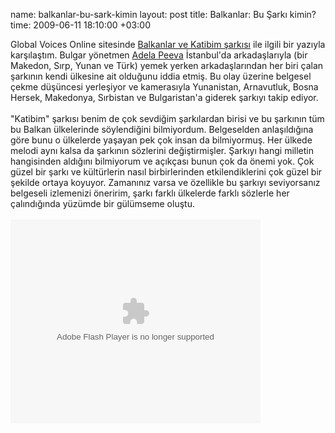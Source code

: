 name: balkanlar-bu-sark-kimin
layout: post
title: Balkanlar: Bu Şarkı kimin?
time: 2009-06-11 18:10:00 +03:00

Global Voices Online sitesinde <a href="http://globalvoicesonline.org/2009/01/20/balkans-whose-is-this-song/">Balkanlar ve Katibim şarkısı</a> ile ilgili bir yazıyla karşılaştım. Bulgar yönetmen <a href="http://www.imdb.com/name/nm0961532/">Adela Peeva</a> İstanbul'da arkadaşlarıyla (bir Makedon, Sırp, Yunan ve Türk) yemek yerken arkadaşlarından her biri çalan şarkının kendi ülkesine  ait olduğunu iddia etmiş. Bu olay üzerine belgesel çekme düşüncesi yerleşiyor ve kamerasıyla Yunanistan, Arnavutluk, Bosna Hersek, Makedonya, Sırbistan ve Bulgaristan'a giderek şarkıyı takip ediyor. <br /><br />"Katibim" şarkısı benim de çok sevdiğim şarkılardan birisi ve bu şarkının tüm bu Balkan ülkelerinde söylendiğini bilmiyordum. Belgeselden anlaşıldığına göre bunu o ülkelerde yaşayan pek çok insan da bilmiyormuş. Her ülkede melodi aynı kalsa da şarkının sözlerini değiştirmişler. Şarkıyı hangi milletin hangisinden aldığını bilmiyorum ve açıkçası bunun çok da önemi yok. Çok güzel bir şarkı ve kültürlerin nasıl birbirlerinden etkilendiklerini çok güzel bir şekilde ortaya koyuyor. Zamanınız varsa ve özellikle bu şarkıyı seviyorsanız belgeseli izlemenizi öneririm, şarkı farklı ülkelerde farklı sözlerle her çalındığında yüzümde bir gülümseme oluştu.<br /><br /><embed id="VideoPlayback" src="http://video.google.com/googleplayer.swf?docid=4394315735123280123&hl=en&fs=true" style="width:400px;height:326px" allowFullScreen="true" allowScriptAccess="always" type="application/x-shockwave-flash"> </embed>
